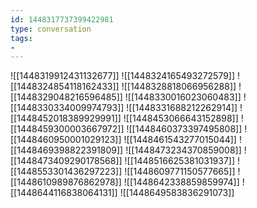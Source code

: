 ```yaml
---
id: 1448317737399422981
type: conversation
tags:
- 
---
```

![[1448319912431132677]]
![[1448324165493272579]]
![[1448324854118162433]]
![[1448328818066956288]]
![[1448329048216596485]]
![[1448330016023060483]]
![[1448330334009974793]]
![[1448331688212262914]]
![[1448452018389929991]]
![[1448453066643152898]]
![[1448459300003667972]]
![[1448460373397495808]]
![[1448460950001029123]]
![[1448461543277015044]]
![[1448469398822391809]]
![[1448473234370859008]]
![[1448473409290178568]]
![[1448516625381031937]]
![[1448553301436297223]]
![[1448609771150577665]]
![[1448610989876862978]]
![[1448642338859859974]]
![[1448644116838064131]]
![[1448649583836291073]]

